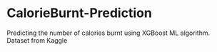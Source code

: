 # CalorieBurnt-Prediction
Predicting the number of calories burnt using XGBoost ML algorithm.
Dataset from Kaggle
